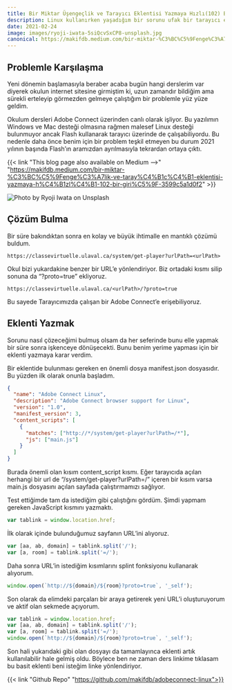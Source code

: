 ```yaml
---
title: Bir Miktar Üşengeçlik ve Tarayıcı Eklentisi Yazmaya Hızlı(102) Bir Giriş
description: Linux kullanırken yaşadığım bir sorunu ufak bir tarayıcı eklentisi yazarak çözüyorum.
date: 2021-02-24
image: images/ryoji-iwata-5siQcvSxCP8-unsplash.jpg
canonical: https://makifdb.medium.com/bir-miktar-%C3%BC%C5%9Fenge%C3%A7lik-ve-taray%C4%B1c%C4%B1-eklentisi-yazmaya-h%C4%B1zl%C4%B1-102-bir-giri%C5%9F-3599c5a1d0f2
---
```


## Problemle Karşılaşma

Yeni dönemin başlamasıyla beraber acaba bugün hangi derslerim var diyerek okulun internet sitesine girmiştim ki, uzun zamandır bildiğim ama sürekli erteleyip görmezden gelmeye çalıştığım bir problemle yüz yüze geldim.

Okulum dersleri Adobe Connect üzerinden canlı olarak işliyor. Bu yazılımın Windows ve Mac desteği olmasına rağmen malesef Linux desteği bulunmuyor ancak Flash kullanarak tarayıcı üzerinde de çalışabiliyordu. Bu nedenle daha önce benim için bir problem teşkil etmeyen bu durum 2021 yılının başında Flash’ın aramızdan ayrılmasıyla tekrardan ortaya çıktı.

{{< link "This blog page also available on Medium ⟶" "https://makifdb.medium.com/bir-miktar-%C3%BC%C5%9Fenge%C3%A7lik-ve-taray%C4%B1c%C4%B1-eklentisi-yazmaya-h%C4%B1zl%C4%B1-102-bir-giri%C5%9F-3599c5a1d0f2" >}}

![Photo by Ryoji Iwata on Unsplash](/images/ryoji-iwata-5siQcvSxCP8-unsplash.jpg "Photo by Ryoji Iwata on Unsplash")


## Çözüm Bulma

Bir süre bakındıktan sonra en kolay ve büyük ihtimalle en mantıklı çözümü buldum.

```text
https://classevirtuelle.ulaval.ca/system/get-player?urlPath=<urlPath>
```

Okul bizi yukardakine benzer bir URL’e yönlendiriyor. Biz ortadaki kısmı silip sonuna da “?proto=true” ekliyoruz.

```text
https://classevirtuelle.ulaval.ca/<urlPath>/?proto=true
```

Bu sayede Tarayıcımızda çalışan bir Adobe Connect’e erişebiliyoruz.

## Eklenti Yazmak

Sorunu nasıl çözeceğimi bulmuş olsam da her seferinde bunu elle yapmak bir süre sonra işkenceye dönüşecekti. Bunu benim yerime yapması için bir eklenti yazmaya karar verdim.

Bir eklentide bulunması gereken en önemli dosya manifest.json dosyasıdır. Bu yüzden ilk olarak onunla başladım.

```json
{
  "name": "Adobe Connect Linux",
  "description": "Adobe Connect browser support for Linux",
  "version": "1.0",
  "manifest_version": 3,
  "content_scripts": [
    {
      "matches": ["http://*/system/get-player?urlPath=/*"],
      "js": ["main.js"]
    }
  ]
}
```

Burada önemli olan kısım content_script kısmı. Eğer tarayıcıda açılan herhangi bir url de “/system/get-player?urlPath=/” içeren bir kısım varsa main.js dosyasını açılan sayfada çalıştırmamızı sağlıyor.

Test ettiğimde tam da istediğim gibi çalıştığını gördüm. Şimdi yapmam gereken JavaScript kısmını yazmaktı.

```js
var tablink = window.location.href;
```

İlk olarak içinde bulunduğumuz sayfanın URL’ini alıyoruz.

```js
var [aa, ab, domain] = tablink.split('/');
var [a, room] = tablink.split('=/');
```

Daha sonra URL’in istediğim kısımlarını splint fonksiyonu kullanarak alıyorum.

```js
window.open(`http://${domain}/${room}?proto=true`, '_self');
```

Son olarak da elimdeki parçaları bir araya getirerek yeni URL’i oluşturuyorum ve aktif olan sekmede açıyorum.

```js
var tablink = window.location.href;
var [aa, ab, domain] = tablink.split('/');
var [a, room] = tablink.split('=/');
window.open(`http://${domain}/${room}?proto=true`, '_self');
```

Son hali yukarıdaki gibi olan dosyayı da tamamlayınca eklenti artık kullanılabilir hale gelmiş oldu. Böylece ben ne zaman ders linkime tıklasam bu basit eklenti beni isteğim linke yönlendiriyor.

{{< link "Github Repo" "https://github.com/makifdb/adobeconnect-linux">}}